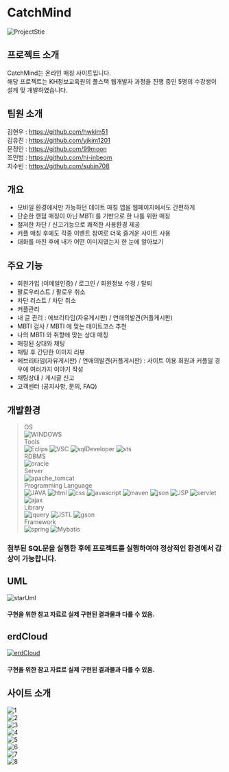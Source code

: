 # CatchMind
![ProjectStie](https://github.com/hwkim51/Catchmind/blob/main/Catchmind/src/main/webapp/resources/images/catchmind.png)

## 프로젝트 소개
CatchMind는 온라인 매칭 사이트입니다.  
해당 프로젝트는 KH정보교육원의 풀스택 웹개발자 과정을 진행 중인
5명의 수강생이 설계 및 개발하였습니다.

## 팀원 소개
김현우 : https://github.com/hwkim51  
김유진 : https://github.com/yjkim1201  
문정인 : https://github.com/99moon  
조인범 : https://github.com/hi-inbeom  
지수빈 : https://github.com/subin708  

## 개요
- 모바일 환경에서만 가능하던 데이트 매칭 앱을 웹페이지에서도 간편하게
- 단순한 랜덤 매칭이 아닌 MBTI 를 기반으로 한 나를 위한 매칭
- 철저한 차단 / 신고기능으로 쾌적한 사용환경 제공
- 커플 매칭 후에도 각종 이벤트 참여로 더욱 즐거운 사이트 사용
- 대화를 마친 후에 내가 어떤 이미지였는지 한 눈에 알아보기

## 주요 기능
- 회원가입 (이메일인증) / 로그인 / 회원정보 수정 / 탈퇴
- 팔로우리스트 / 팔로우 취소
- 차단 리스트 / 차단 취소
- 커플관리
- 내 글 관리 : 에브리타임(자유게시판) / 연애의발견(커플게시판)
- MBTI 검사 / MBTI 에 맞는 데이트코스 추천
- 나의 MBTI 와 취향에 맞는 상대 매칭
- 매칭된 상대와 채팅
- 채팅 후 간단한 이미지 리뷰
- 에브리타임(자유게시판) / 연애의발견(커플게시판) : 사이트 이용 회원과 커플일 경우에 여러가지 이야기 작성
- 채팅상대 / 게시글 신고
- 고객센터 (공지사항, 문의, FAQ)

## 개발환경
> OS  
![WINDOWS](https://img.shields.io/badge/WINDOWS10-0078D6?style=for-the-badge&logo=windows&logoColor=white)  
> Tools  
![Eclips](https://img.shields.io/badge/Eclips-2C2255?style=for-the-badge&logo=eclipse&logoColor=white)
![VSC](https://img.shields.io/badge/VSC-007ACC?style=for-the-badge&logo=visualstudiocode&logoColor=white)
![sqlDeveloper](https://img.shields.io/badge/sqlDeveloper-788B95?style=for-the-badge&logo=sqlDeveloper&logoColor=white)
![sts](https://img.shields.io/badge/sts-6DB33F?style=for-the-badge&logo=spring&logoColor=white)   
> RDBMS  
![oracle](https://img.shields.io/badge/oracle-F80000?style=for-the-badge&logo=oracle&logoColor=white)  
> Server  
![apache_tomcat](https://img.shields.io/badge/apache_tomcat-F8DC75?style=for-the-badge&logo=apachetomcat&logoColor=black)  
> Programming Language  
![JAVA](https://img.shields.io/badge/JAVA-007396?style=for-the-badge&logo=java&logoColor=white)
![html](https://img.shields.io/badge/html-E34F26?style=for-the-badge&logo=html5&logoColor=white)
![css](https://img.shields.io/badge/css-1572B6?style=for-the-badge&logo=css3&logoColor=white)
![javascript](https://img.shields.io/badge/javascript-F7DF1E?style=for-the-badge&logo=javascript&logoColor=black)
![maven](https://img.shields.io/badge/maven-C71A36?style=for-the-badge&logo=apachemaven&logoColor=white)
![json](https://img.shields.io/badge/json-000000?style=for-the-badge&logo=json&logoColor=white)
![JSP](https://img.shields.io/badge/JSP-000000?style=for-the-badge&logo=JSP&logoColor=white)
![servlet](https://img.shields.io/badge/servlet-000000?style=for-the-badge&logo=servlet&logoColor=white)
![ajax](https://img.shields.io/badge/ajax-000000?style=for-the-badge&logo=ajax&logoColor=white)  
> Library  
![jquery](https://img.shields.io/badge/jquery-0769AD?style=for-the-badge&logo=jquery&logoColor=white)
![JSTL](https://img.shields.io/badge/jstl-000000?style=for-the-badge&logo=jstl&logoColor=white)
![gson](https://img.shields.io/badge/gson-000000?style=for-the-badge&logo=gson&logoColor=white)  
> Framework  
![spring](https://img.shields.io/badge/spring-6DB33F?style=for-the-badge&logo=spring&logoColor=white)
![Mybatis](https://img.shields.io/badge/mybatis-000000?style=for-the-badge&logo=mybatis&logoColor=white)  
### 첨부된 SQL문을 실행한 후에 프로젝트를 실행하여야 정상적인 환경에서 감상이 가능합니다.

## UML
![starUml](https://github.com/hwkim51/Catchmind/blob/main/Catchmind/src/main/webapp/resources/images/github_uml.PNG)
#### 구현을 위한 참고 자료로 실제 구현된 결과물과 다를 수 있음.

## erdCloud
[![erdCloud](https://github.com/hwkim51/Catchmind/blob/main/Catchmind/src/main/webapp/resources/images/github_erd.png)](https://www.erdcloud.com/d/SATcjFrWwEMvSGuXy)
#### 구현을 위한 참고 자료로 실제 구현된 결과물과 다를 수 있음.

## 사이트 소개
![1](https://github.com/hwkim51/Catchmind/blob/main/Catchmind/src/main/webapp/resources/images/github1.png)  
![2](https://github.com/hwkim51/Catchmind/blob/main/Catchmind/src/main/webapp/resources/images/github2.png)  
![3](https://github.com/hwkim51/Catchmind/blob/main/Catchmind/src/main/webapp/resources/images/github3.png)  
![4](https://github.com/hwkim51/Catchmind/blob/main/Catchmind/src/main/webapp/resources/images/github4.png)  
![5](https://github.com/hwkim51/Catchmind/blob/main/Catchmind/src/main/webapp/resources/images/github5.png)  
![6](https://github.com/hwkim51/Catchmind/blob/main/Catchmind/src/main/webapp/resources/images/github6.png)  
![7](https://github.com/hwkim51/Catchmind/blob/main/Catchmind/src/main/webapp/resources/images/github7.png)  
![8](https://github.com/hwkim51/Catchmind/blob/main/Catchmind/src/main/webapp/resources/images/github8.png)  
